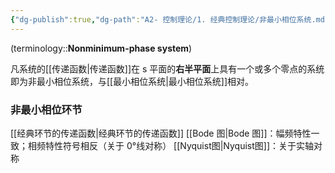 ```yaml
---
{"dg-publish":true,"dg-path":"A2- 控制理论/1. 经典控制理论/非最小相位系统.md","permalink":"/A2- 控制理论/1. 经典控制理论/非最小相位系统/","dgPassFrontmatter":true,"noteIcon":"","created":"2024-05-21T15:20:28.000+08:00","updated":"2025-09-29T18:57:53.000+08:00"}
---
```


(terminology::**Nonminimum-phase system**)

凡系统的[[传递函数\|传递函数]]在 s 平面的**右半平面**上具有一个或多个零点的系统即为非最小相位系统，与[[最小相位系统\|最小相位系统]]相对。


### 非最小相位环节
[[经典环节的传递函数\|经典环节的传递函数]]
[[Bode 图\|Bode 图]]：幅频特性一致；相频特性符号相反（关于 0°线对称）
[[Nyquist图\|Nyquist图]]：关于实轴对称
